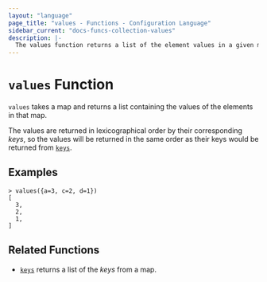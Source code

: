 ```yaml
---
layout: "language"
page_title: "values - Functions - Configuration Language"
sidebar_current: "docs-funcs-collection-values"
description: |-
  The values function returns a list of the element values in a given map.
---
```


# `values` Function

`values` takes a map and returns a list containing the values of the elements
in that map.

The values are returned in lexicographical order by their corresponding _keys_,
so the values will be returned in the same order as their keys would be
returned from [`keys`](./keys.html).

## Examples

```
> values({a=3, c=2, d=1})
[
  3,
  2,
  1,
]
```

## Related Functions

- [`keys`](./keys.html) returns a list of the _keys_ from a map.
